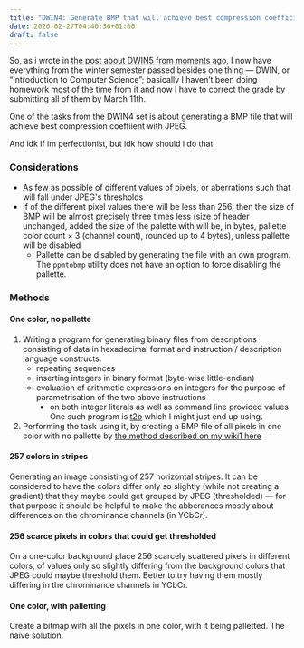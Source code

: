 ```yaml
---
title: "DWIN4: Generate BMP that will achieve best compression coefficient with JPEG"
date: 2020-02-27T04:40:36+01:00
draft: false
---
```


So, as i wrote in [the post about DWIN5 from moments ago](/dwin05_feb27am/), I now have everything from the winter semester passed besides one thing — DWIN, or “Introduction to Computer Science”; basically I haven’t been doing homework most of the time from it and now I have to correct the grade by submitting all of them by March 11th.

One of the tasks from the DWIN4 set is about generating a BMP file that will achieve best compression coeffiient with JPEG.

And idk if im perfectionist, but idk how should i do that

### Considerations

 * As few as possible of different values of pixels, or aberrations such that will fall under JPEG's thresholds
 * If of the different pixel values there will be less than 256, then the size of BMP will be almost precisely three times less (size of header unchanged, added the size of the palette with will be, in bytes, pallette color count × 3 (channel count), rounded up to 4 bytes), unless pallette will be disabled
   * Pallette can be disabled by generating the file with an own program. <br> The `ppmtobmp` utility does not have an option to force disabling the pallette.

### Methods

#### One color, no pallette

1. Writing a program for generating binary files from descriptions consisting of data in hexadecimal format and instruction / description language constructs:
   * repeating sequences
   * inserting integers in binary format (byte-wise little-endian)
   * evaluation of arithmetic expressions on integers for the purpose of parametrisation of the two above instructions
     * on both integer literals as well as command line provided values
One such program is [t2b](https://thosakwe.github.io/t2b/index.html) which I might just end up using.
2. Performing the task using it, by creating a BMP file of all pixels in one color with no pallette by [the method described on my wiki1 here](https://wiki1.mikf.pl/gencertainkindsoffiles/nopaletteone24bitcolorbmp.html)

#### 257 colors in stripes

Generating an image consisting of 257 horizontal stripes. It can be considered to have the colors differ only so slightly (while not creating a gradient) that they maybe could get grouped by JPEG (thresholded) — for that purpose it should be helpful to make the abberances mostly about differences on the chrominance channels (in YCbCr).

#### 256 scarce pixels in colors that could get thresholded

On a one-color background place 256 scarcely scattered pixels in different colors, of values only so slightly differing from the background colors that JPEG could maybe threshold them. Better to try having them mostly differing in the chrominance channels in YCbCr.

#### One color, with palletting

Create a bitmap with all the pixels in one color, with it being palletted. The naive solution.